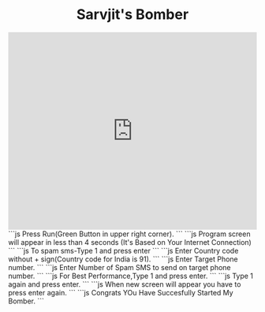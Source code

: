 <h1 align=center>Sarvjit's Bomber</h1>
<div><iframe height="400px" width="100%" src="https://replit.com/@SarvjitKadam/Bomber?lite=true" scrolling="no" frameborder="no" allowtransparency="true" allowfullscreen="true" sandbox="allow-forms allow-pointer-lock allow-popups allow-same-origin allow-scripts allow-modals"></iframe>
</div>
```js
Press Run(Green Button in upper right corner).
```
```js
Program screen will appear in less than 4 seconds (It's Based on Your Internet Connection)
```
```js
To spam sms-Type 1 and press enter
```
```js
Enter Country code without + sign(Country code for India is 91).
```
```js
Enter Target Phone number.
```
```js
Enter Number of Spam SMS to send on target phone number.
```
```js
For Best Performance,Type 1 and press enter.
```
```js
Type 1 again and press enter.
```
```js
When new screen will appear you have to press enter again.
```
```js
Congrats YOu Have Succesfully Started My Bomber.
```
